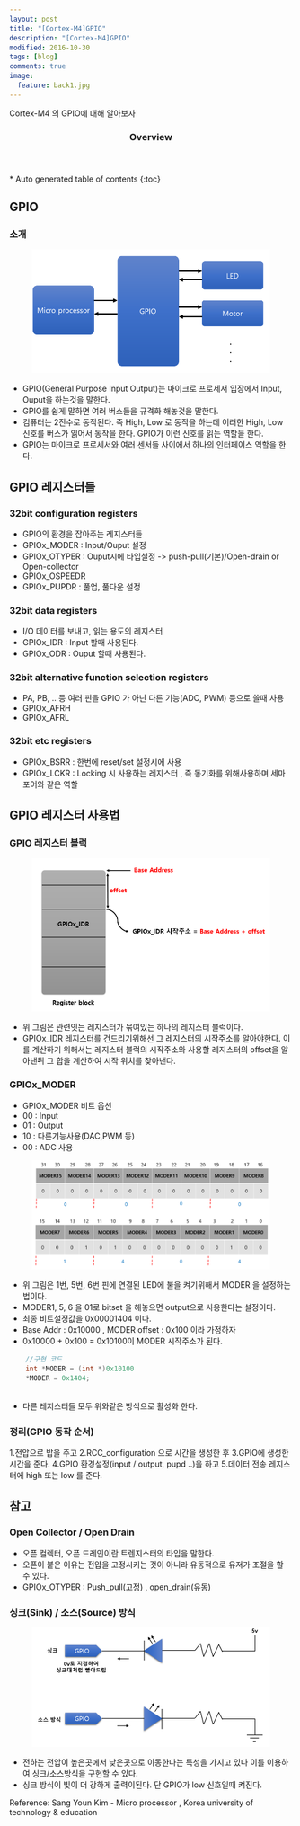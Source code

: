 ```yaml
---
layout: post
title: "[Cortex-M4]GPIO"
description: "[Cortex-M4]GPIO" 
modified: 2016-10-30
tags: [blog]
comments: true
image:
  feature: back1.jpg
---
```


Cortex-M4 의 GPIO에 대해 알아보자
 

<section id="table-of-contents" class="toc">
  <header>
    <h3>Overview</h3>
  </header>
<div id="drawer" markdown="1">
*  Auto generated table of contents
{:toc}
</div>
</section><!-- /#table-of-contents -->



## GPIO 

### 소개
<figure>
	<p style="text-align: center;">	
		<img src="/images/GPIO.PNG" alt="">
	</p>
</figure>

- GPIO(General Purpose Input Output)는 마이크로 프로세서 입장에서 Input, Ouput을 하는것을 말한다.
- GPIO를 쉽게 말하면 여러 버스들을 규격화 해놓것을 말한다.
- 컴퓨터는 2진수로 동작된다. 즉 High, Low 로 동작을 하는데 이러한 High, Low 신호를 버스가 읽어서 동작을 한다. GPIO가 이런 신호를 읽는 역할을 한다.
- GPIO는 마이크로 프로세서와 여러 센서들 사이에서 하나의 인터페이스 역할을 한다.



## GPIO 레지스터들

### 32bit configuration registers

- GPIO의 환경을 잡아주는 레지스터들
- GPIOx_MODER : Input/Ouput 설정
- GPIOx_OTYPER : Ouput시에 타입설정 -> push-pull(기본)/Open-drain or Open-collector
- GPIOx_OSPEEDR
- GPIOx_PUPDR : 풀업, 풀다운 설정


### 32bit data registers

- I/O 데이터를 보내고, 읽는 용도의 레지스터
- GPIOx_IDR : Input 할때 사용된다.
- GPIOx_ODR : Ouput 할때 사용된다.

### 32bit alternative function selection registers

- PA, PB, .. 등 여러 핀을 GPIO 가 아닌 다른 기능(ADC, PWM) 등으로 쓸때 사용
- GPIOx_AFRH
- GPIOx_AFRL

### 32bit etc registers

- GPIOx_BSRR : 한번에 reset/set 설정시에 사용
- GPIOx_LCKR : Locking 시 사용하는 레지스터 , 즉 동기화를 위해사용하며 세마포어와 같은 역할



## GPIO 레지스터 사용법

### GPIO 레지스터 블럭
<figure>
<p style="text-align: center;">	
	<img src="/images/register offset.PNG">
</p>
</figure>

- 위 그림은 관련잇는 레지스터가 묶여있는 하나의 레지스터 블럭이다.
- GPIOx_IDR 레지스터를 건드리기위해선 그 레지스터의 시작주소를 알아야한다. 이를 계산하기 위해서는 레지스터 블럭의 시작주소와 사용할 레지스터의 offset을 알아낸뒤 그 합을 계산하여 시작 위치를 찾아낸다.


### GPIOx_MODER

- GPIOx_MODER 비트 옵션
- 00 : Input
- 01 : Output
- 10 : 다른기능사용(DAC,PWM 등)
- 00 : ADC 사용 

<figure>
<p style="text-align: center;">	
	<img src="/images/moder.PNG" >
</p>
</figure>

 - 위 그림은 1번, 5번, 6번 핀에 연결된 LED에 불을 켜기위해서 MODER 을 설정하는 법이다.
 - MODER1, 5, 6  을 01로 bitset 을 해놓으면 output으로 사용한다는 설정이다.
 - 최종 비트설정값을 0x00001404 이다.
 - Base Addr : 0x10000  , MODER offset : 0x100  이라 가정하자
 - 0x10000 + 0x100  = 0x10100이 MODER 시작주소가 된다.
 
```c
    //구현 코드
	int *MODER = (int *)0x10100
	*MODER = 0x1404;
	
```
 - 다른 레지스터들 모두 위와같은 방식으로 활성화 한다.
 
 
### 정리(GPIO 동작 순서)

1.전압으로 밥을 주고 
2.RCC_configuration 으로 시간을 생성한 후 
3.GPIO에 생성한 시간을 준다. 
4.GPIO 환경설정(input / output, pupd ..)을 하고
5.데이터 전송 레지스터에 high 또는 low 를 준다. 
 
## 참고

### Open Collector / Open Drain

- 오픈 컬렉터, 오픈 드레인이란 트렌지스터의 타입을 말한다.
- 오픈이 붙은 이유는 전압을 고정시키는 것이 아니라 유동적으로 유저가 조절을 할 수 있다.
- GPIOx_OTYPER : Push_pull(고정) , open_drain(유동)

### 싱크(Sink) / 소스(Source) 방식

<figure>
<p style="text-align: center;">	
	<img src="/images/sink source.PNG" >
</p>
</figure>

- 전하는 전압이 높은곳에서 낮은곳으로 이동한다는 특성을 가지고 있다 이를 이용하여 싱크/소스방식을 구현할 수 있다.
- 싱크 방식이 빛이 더 강하게 출력이된다. 단 GPIO가 low 신호일때 켜진다.

Reference: Sang Youn Kim - Micro processor , Korea university of technology & education
